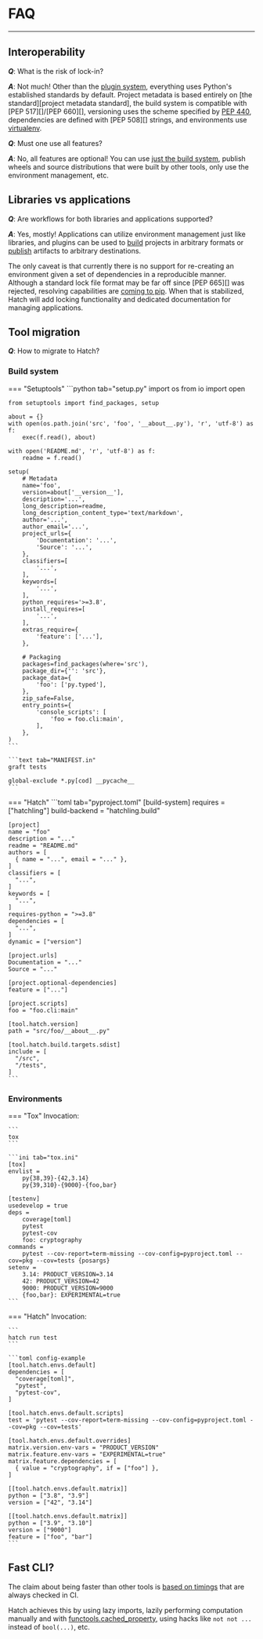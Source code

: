 # FAQ

-----

## Interoperability

***Q***: What is the risk of lock-in?

***A***: Not much! Other than the [plugin system](../plugins/about.md), everything uses Python's established standards by default. Project metadata is based entirely on [the standard][project metadata standard], the build system is compatible with [PEP 517][]/[PEP 660][], versioning uses the scheme specified by [PEP 440](https://peps.python.org/pep-0440/#public-version-identifiers), dependencies are defined with [PEP 508][] strings, and environments use [virtualenv](https://github.com/pypa/virtualenv).

***Q***: Must one use all features?

***A***: No, all features are optional! You can use [just the build system](../build.md#packaging-ecosystem), publish wheels and source distributions that were built by other tools, only use the environment management, etc.

## Libraries vs applications

***Q***: Are workflows for both libraries and applications supported?

***A***: Yes, mostly! Applications can utilize environment management just like libraries, and plugins can be used to [build](../plugins/builder/reference.md) projects in arbitrary formats or [publish](../plugins/publisher/reference.md) artifacts to arbitrary destinations.

The only caveat is that currently there is no support for re-creating an environment given a set of dependencies in a reproducible manner. Although a standard lock file format may be far off since [PEP 665][] was rejected, resolving capabilities are [coming to pip](https://github.com/pypa/pip/pull/10748). When that is stabilized, Hatch will add locking functionality and dedicated documentation for managing applications.

## Tool migration

***Q***: How to migrate to Hatch?

### Build system

=== "Setuptools"
    ```python tab="setup.py"
    import os
    from io import open

    from setuptools import find_packages, setup

    about = {}
    with open(os.path.join('src', 'foo', '__about__.py'), 'r', 'utf-8') as f:
        exec(f.read(), about)

    with open('README.md', 'r', 'utf-8') as f:
        readme = f.read()

    setup(
        # Metadata
        name='foo',
        version=about['__version__'],
        description='...',
        long_description=readme,
        long_description_content_type='text/markdown',
        author='...',
        author_email='...',
        project_urls={
            'Documentation': '...',
            'Source': '...',
        },
        classifiers=[
            '...',
        ],
        keywords=[
            '...',
        ],
        python_requires='>=3.8',
        install_requires=[
            '...',
        ],
        extras_require={
            'feature': ['...'],
        },

        # Packaging
        packages=find_packages(where='src'),
        package_dir={'': 'src'},
        package_data={
            'foo': ['py.typed'],
        },
        zip_safe=False,
        entry_points={
            'console_scripts': [
                'foo = foo.cli:main',
            ],
        },
    )
    ```

    ```text tab="MANIFEST.in"
    graft tests

    global-exclude *.py[cod] __pycache__
    ```

=== "Hatch"
    ```toml tab="pyproject.toml"
    [build-system]
    requires = ["hatchling"]
    build-backend = "hatchling.build"

    [project]
    name = "foo"
    description = "..."
    readme = "README.md"
    authors = [
      { name = "...", email = "..." },
    ]
    classifiers = [
      "...",
    ]
    keywords = [
      "...",
    ]
    requires-python = ">=3.8"
    dependencies = [
      "...",
    ]
    dynamic = ["version"]

    [project.urls]
    Documentation = "..."
    Source = "..."

    [project.optional-dependencies]
    feature = ["..."]

    [project.scripts]
    foo = "foo.cli:main"

    [tool.hatch.version]
    path = "src/foo/__about__.py"

    [tool.hatch.build.targets.sdist]
    include = [
      "/src",
      "/tests",
    ]
    ```

### Environments

=== "Tox"
    Invocation:

    ```
    tox
    ```

    ```ini tab="tox.ini"
    [tox]
    envlist =
        py{38,39}-{42,3.14}
        py{39,310}-{9000}-{foo,bar}

    [testenv]
    usedevelop = true
    deps =
        coverage[toml]
        pytest
        pytest-cov
        foo: cryptography
    commands =
        pytest --cov-report=term-missing --cov-config=pyproject.toml --cov=pkg --cov=tests {posargs}
    setenv =
        3.14: PRODUCT_VERSION=3.14
        42: PRODUCT_VERSION=42
        9000: PRODUCT_VERSION=9000
        {foo,bar}: EXPERIMENTAL=true
    ```

=== "Hatch"
    Invocation:

    ```
    hatch run test
    ```

    ```toml config-example
    [tool.hatch.envs.default]
    dependencies = [
      "coverage[toml]",
      "pytest",
      "pytest-cov",
    ]

    [tool.hatch.envs.default.scripts]
    test = 'pytest --cov-report=term-missing --cov-config=pyproject.toml --cov=pkg --cov=tests'

    [tool.hatch.envs.default.overrides]
    matrix.version.env-vars = "PRODUCT_VERSION"
    matrix.feature.env-vars = "EXPERIMENTAL=true"
    matrix.feature.dependencies = [
      { value = "cryptography", if = ["foo"] },
    ]

    [[tool.hatch.envs.default.matrix]]
    python = ["3.8", "3.9"]
    version = ["42", "3.14"]

    [[tool.hatch.envs.default.matrix]]
    python = ["3.9", "3.10"]
    version = ["9000"]
    feature = ["foo", "bar"]
    ```

## Fast CLI?

The claim about being faster than other tools is [based on timings](https://github.com/pypa/hatch/actions/workflows/cli.yml) that are always checked in CI.

Hatch achieves this by using lazy imports, lazily performing computation manually and with [functools.cached_property](https://docs.python.org/3/library/functools.html#functools.cached_property), using hacks like `not not ...` instead of `bool(...)`, etc.
